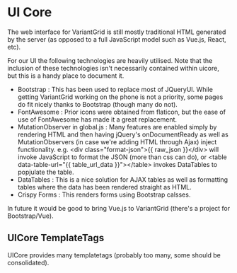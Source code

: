 # UI Core

The web interface for VariantGrid is still mostly traditional HTML generated by the server (as opposed to a full JavaScript model such as Vue.js, React, etc).

For our UI the following technologies are heavily utilised. Note that the inclusion of these technologies isn't necessarily contained within uicore, but this is a handy place to document it.

* Bootstrap : This has been used to replace most of JQueryUI. While getting VariantGrid working on the phone is not a priority, some pages do fit nicely thanks to Bootstrap (though many do not).
* FontAwesome : Prior icons were obtained from flaticon, but the ease of use of FontAwesome has made it a great replacement.
* MutationObserver in global.js : Many features are enabled simply by rendering HTML and then having jQuery's onDocumentReady as well as MutationObservers (in case we're adding HTML through Ajax) inject functionality. e.g. &lt;div class="format-json">{{ raw_json }}&lt;/div> will invoke JavaScript to format the JSON (more than css can do), or &lt;table data-table-url="{{ table_url_data }}">&lt;/table> invokes DataTables to popjulate the table.
* DataTables : This is a nice solution for AJAX tables as well as formatting tables where the data has been rendered straight as HTML.
* Crispy Forms : This renders forms using Bootstrap calsses.

In future it would be good to bring Vue.js to VariantGrid (there's a project for Bootstrap/Vue).

## UICore TemplateTags

UICore provides many templatetags (probably too many, some should be consolidated).